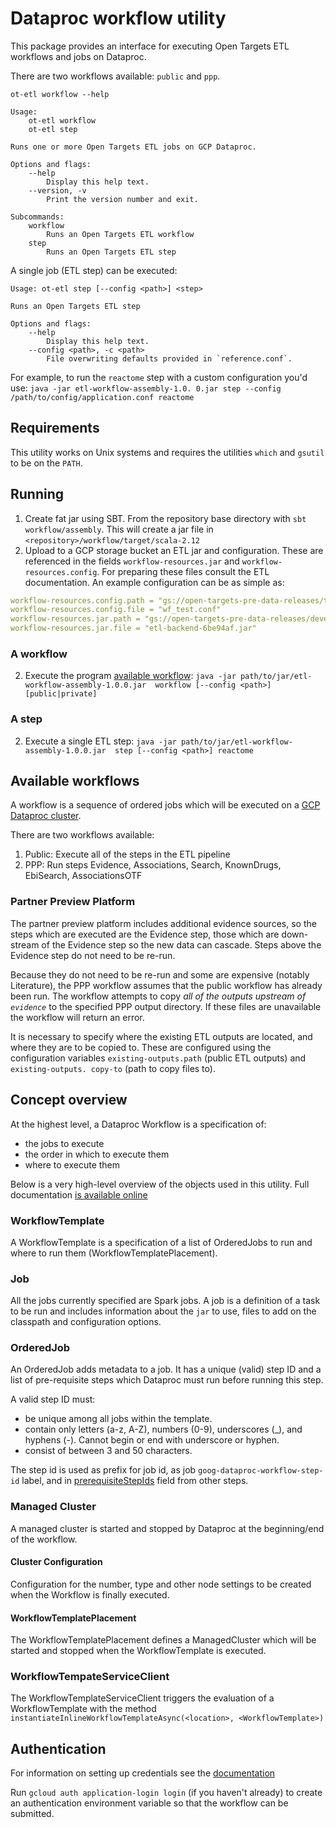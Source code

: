 # Dataproc workflow utility

This package provides an interface for executing Open Targets ETL workflows and jobs on Dataproc. 

There are two workflows available: `public` and `ppp`. 

```
ot-etl workflow --help

Usage:
    ot-etl workflow
    ot-etl step

Runs one or more Open Targets ETL jobs on GCP Dataproc.

Options and flags:
    --help
        Display this help text.
    --version, -v
        Print the version number and exit.

Subcommands:
    workflow
        Runs an Open Targets ETL workflow
    step
        Runs an Open Targets ETL step
```

A single job (ETL step) can be executed:

```
Usage: ot-etl step [--config <path>] <step>

Runs an Open Targets ETL step

Options and flags:
    --help
        Display this help text.
    --config <path>, -c <path>
        File overwriting defaults provided in `reference.conf`.
```

For example, to run the `reactome` step with a custom configuration you'd use: `java -jar etl-workflow-assembly-1.0.
0.jar step --config /path/to/config/application.conf reactome`

## Requirements

This utility works on Unix systems and requires the utilities `which` and `gsutil` to be on the `PATH`.

## Running

1. Create fat jar using SBT. From the repository base directory with `sbt workflow/assembly`. This will create a jar 
   file in `<repository>/workflow/target/scala-2.12`
2. Upload to a GCP storage bucket an ETL jar and configuration. These are referenced in the fields 
   `workflow-resources.jar` and `workflow-resources.config`. For preparing these files consult the ETL documentation.
   An example configuration can be as simple as:
```yaml
workflow-resources.config.path = "gs://open-targets-pre-data-releases/test/conf/"
workflow-resources.config.file = "wf_test.conf"
workflow-resources.jar.path = "gs://open-targets-pre-data-releases/development/jars/"
workflow-resources.jar.file = "etl-backend-6be94af.jar"
```

### A workflow 

2. Execute the program [available workflow](#workflows): `java -jar path/to/jar/etl-workflow-assembly-1.0.0.jar 
   workflow [--config <path>] [public|private]`

### A step

2. Execute a single ETL step: `java -jar path/to/jar/etl-workflow-assembly-1.0.0.jar 
   step [--config <path>] reactome`

## <a name="workflows"></a>Available workflows

A workflow is a sequence of ordered jobs which will be executed on a [GCP Dataproc cluster](https://cloud.google.com/dataproc/docs).

There are two workflows available: 
1. Public: Execute all of the steps in the ETL pipeline
2. PPP: Run steps Evidence, Associations, Search, KnownDrugs, EbiSearch, AssociationsOTF

### Partner Preview Platform

The partner preview platform includes additional evidence sources, so the steps which are executed are the 
Evidence step, those which are down-stream of the Evidence step so the new data can cascade. Steps above the 
Evidence step do not need to be re-run. 

Because they do not need to be re-run and some are expensive (notably Literature), the PPP workflow assumes that the 
public workflow has already been run. The workflow attempts to copy _all of the outputs upstream of `evidence`_ to the 
specified PPP output directory. If these files are unavailable the workflow will return an error. 

It is necessary to specify where the existing ETL outputs are located, and where they are to be copied to. These are 
configured using the configuration variables `existing-outputs.path` (public ETL outputs) and `existing-outputs.
copy-to` (path to copy files to).

## Concept overview

At the highest level, a Dataproc Workflow is a specification of:
- the jobs to execute
- the order in which to execute them
- where to execute them

Below is a very high-level overview of the objects used in this utility. Full documentation [is available online](https://cloud.google.com/dataproc/docs/concepts/workflows/overview)

### WorkflowTemplate

A WorkflowTemplate is a specification of a list of OrderedJobs to run and where to run them 
(WorkflowTemplatePlacement). 

### Job

All the jobs currently specified are Spark jobs. A job is a definition of a task to be run and includes information 
about the `jar` to use, files to add on the classpath and configuration options.

### OrderedJob

An OrderedJob adds metadata to a job. It has a unique (valid) step ID and a list of pre-requisite steps which Dataproc 
must run before running this step. 

A valid step ID must: 
- be unique among all jobs within the template.
- contain only letters (a-z, A-Z), numbers (0-9), underscores (_), and hyphens (-). Cannot begin or end with underscore
or hyphen. 
- consist of between 3 and 50 characters.

The step id is used as prefix for job id, as job `goog-dataproc-workflow-step-id` label, and in
[prerequisiteStepIds](https://cloud.google.com/dotnet/docs/reference/Google.Cloud.Dataproc.V1/latest/Google.Cloud.Dataproc.V1.OrderedJob#Google_Cloud_Dataproc_V1_OrderedJob_StepId) field from other
steps.
 
### Managed Cluster

A managed cluster is started and stopped by Dataproc at the beginning/end of the workflow. 

#### Cluster Configuration

Configuration for the number, type and other node settings to be created when the Workflow is finally executed. 

#### WorkflowTemplatePlacement

The WorkflowTemplatePlacement defines a ManagedCluster which will be started and stopped when the WorkflowTemplate 
is executed.

### WorkflowTempateServiceClient

The WorkflowTemplateServiceClient triggers the evaluation of a WorkflowTemplate with the method 
`instantiateInlineWorkflowTemplateAsync(<location>, <WorkflowTemplate>)`

## Authentication

For information on setting up credentials see the [documentation](https://github.com/googleapis/google-cloud-java#authentication)

Run `gcloud auth application-login login` (if you haven't already) to create an authentication environment variable 
so that the workflow can be submitted.
